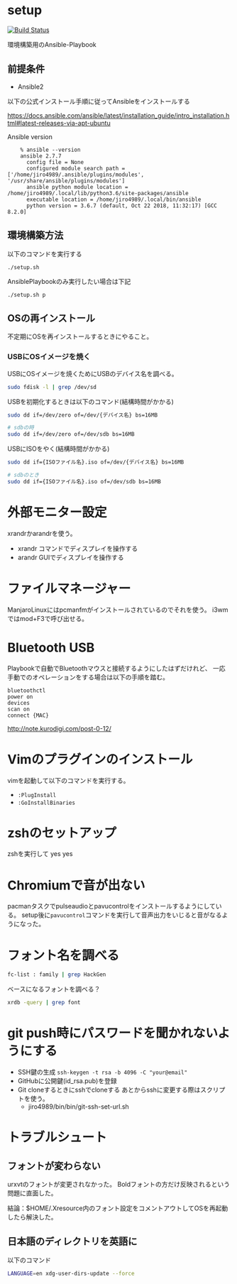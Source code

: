 # setup

[![Build Status](https://travis-ci.org/jiro4989/setup.svg?branch=master)](https://travis-ci.org/jiro4989/setup)

環境構築用のAnsible-Playbook

## 前提条件

- Ansible2

以下の公式インストール手順に従ってAnsibleをインストールする

https://docs.ansible.com/ansible/latest/installation_guide/intro_installation.html#latest-releases-via-apt-ubuntu

Ansible version

        % ansible --version
        ansible 2.7.7
          config file = None
          configured module search path = ['/home/jiro4989/.ansible/plugins/modules', '/usr/share/ansible/plugins/modules']
          ansible python module location = /home/jiro4989/.local/lib/python3.6/site-packages/ansible
          executable location = /home/jiro4989/.local/bin/ansible
          python version = 3.6.7 (default, Oct 22 2018, 11:32:17) [GCC 8.2.0]

## 環境構築方法

以下のコマンドを実行する

```
./setup.sh
```

AnsiblePlaybookのみ実行したい場合は下記

```
./setup.sh p
```

## OSの再インストール

不定期にOSを再インストールするときにやること。

### USBにOSイメージを焼く

USBにOSイメージを焼くためにUSBのデバイス名を調べる。

```bash
sudo fdisk -l | grep /dev/sd
```

USBを初期化するときは以下のコマンド(結構時間がかかる)

```bash
sudo dd if=/dev/zero of=/dev/{デバイス名} bs=16MB

# sdbの時
sudo dd if=/dev/zero of=/dev/sdb bs=16MB
```

USBにISOをやく(結構時間がかかる)

```bash
sudo dd if={ISOファイル名}.iso of=/dev/{デバイス名} bs=16MB

# sdbのとき
sudo dd if={ISOファイル名}.iso of=/dev/sdb bs=16MB
```

# 外部モニター設定

xrandrかarandrを使う。

- xrandr コマンドでディスプレイを操作する
- arandr GUIでディスプレイを操作する

# ファイルマネージャー

ManjaroLinuxにはpcmanfmがインストールされているのでそれを使う。
i3wmではmod+F3で呼び出せる。

# Bluetooth USB

Playbookで自動でBluetoothマウスと接続するようにしたはずだけれど、
一応手動でのオペレーションをする場合は以下の手順を踏む。

```
bluetoothctl
power on
devices
scan on
connect {MAC}
```

http://note.kurodigi.com/post-0-12/

# Vimのプラグインのインストール

vimを起動して以下のコマンドを実行する。

- `:PlugInstall`
- `:GoInstallBinaries`

# zshのセットアップ

zshを実行して yes yes

# Chromiumで音が出ない

pacmanタスクでpulseaudioとpavucontrolをインストールするようにしている。
setup後に`pavucontrol`コマンドを実行して音声出力をいじると音がなるようになった。

# フォント名を調べる

```bash
fc-list : family | grep HackGen
```

ベースになるフォントを調べる？

```bash
xrdb -query | grep font
```

# git push時にパスワードを聞かれないようにする

- SSH鍵の生成 
  `ssh-keygen -t rsa -b 4096 -C "your@email"`
- GitHubに公開鍵(id_rsa.pub)を登録
- Git cloneするときにsshでcloneする
  あとからsshに変更する際はスクリプトを使う。
  - jiro4989/bin/bin/git-ssh-set-url.sh

# トラブルシュート

## フォントが変わらない

urxvtのフォントが変更されなかった。
Boldフォントの方だけ反映されるという問題に直面した。

結論：$HOME/.Xresource内のフォント設定をコメントアウトしてOSを再起動したら解決した。

## 日本語のディレクトリを英語に

以下のコマンド

```bash
LANGUAGE=en xdg-user-dirs-update --force
```

